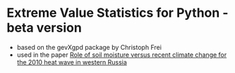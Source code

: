 # Extreme Value Statistics for Python - beta version


 * based on the gevXgpd package by Christoph Frei
 * used in the paper [Role of soil moisture versus recent climate change for the 2010 heat wave in western Russia](http://onlinelibrary.wiley.com/doi/10.1002/2016GL068036/full)

